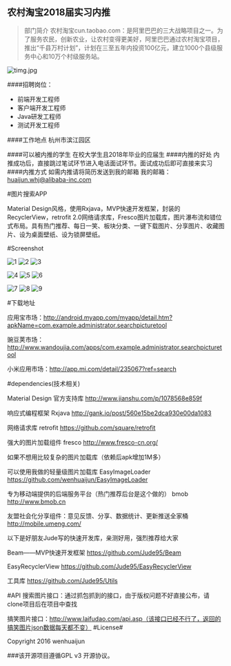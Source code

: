## 农村淘宝2018届实习内推
>部门简介
农村淘宝cun.taobao.com：是阿里巴巴的三大战略项目之一。为了服务农民，创新农业，让农村变得更美好，阿里巴巴通过农村淘宝项目，推出“千县万村计划”，计划在三至五年内投资100亿元，建立1000个县级服务中心和10万个村级服务站。


![timg.jpg](http://upload-images.jianshu.io/upload_images/685195-ded4ebd3d856280d.jpg?imageMogr2/auto-orient/strip%7CimageView2/2/w/1240)

####招聘岗位：
* 前端开发工程师
* 客户端开发工程师
* Java研发工程师
* 测试开发工程师

####工作地点
杭州市滨江园区

####可以被内推的学生
在校大学生且2018年毕业的应届生
####内推的好处
内推成功后，直接跳过笔试环节进入电话面试环节。面试成功后即可直接来实习
####内推方式
如需内推请将简历发送到我的邮箱
我的邮箱：huaijun.whj@alibaba-inc.com

#图片搜索APP

Material Design风格，使用Rxjava，MVP快速开发框架，封装的RecyclerView，retrofit 2.0网络请求库，Fresco图片加载库，图片瀑布流和错位式布局。具有热门推荐、每日一笑、板块分类、一键下载图片、分享图片、收藏图片、设为桌面壁纸、设为锁屏壁纸。

#Screenshot

![1](https://github.com/wenhuaijun/SearchPictureTool/blob/master/introduce/intro1.jpg "")
![2](https://github.com/wenhuaijun/SearchPictureTool/blob/master/introduce/intro2.jpg "")
![3](https://github.com/wenhuaijun/SearchPictureTool/blob/master/introduce/intro3.jpg "")

![4](https://github.com/wenhuaijun/SearchPictureTool/blob/master/introduce/intro4.jpg "")
![5](https://github.com/wenhuaijun/SearchPictureTool/blob/master/introduce/intro5.jpg "")
![6](https://github.com/wenhuaijun/SearchPictureTool/blob/master/introduce/intro6.jpg "")

![7](https://github.com/wenhuaijun/SearchPictureTool/blob/master/introduce/intro7.jpg "")
![8](https://github.com/wenhuaijun/SearchPictureTool/blob/master/introduce/intro8.jpg "")
![9](https://github.com/wenhuaijun/SearchPictureTool/blob/master/introduce/intro9.jpg "")

#下载地址

应用宝市场：http://android.myapp.com/myapp/detail.htm?apkName=com.example.administrator.searchpicturetool

豌豆荚市场：http://www.wandoujia.com/apps/com.example.administrator.searchpicturetool

小米应用市场：http://app.mi.com/detail/235067?ref=search

#dependencies(技术相关)

 Material Design 官方支持库   http://www.jianshu.com/p/1078568e859f
 
 响应式编程框架 Rxjava   http://gank.io/post/560e15be2dca930e00da1083
 
 网络请求库 retrofit   https://github.com/square/retrofit
 
 强大的图片加载组件 fresco   http://www.fresco-cn.org/
 
 如果不想用比较复杂的图片加载库（依赖后apk增加1M多）
 
 可以使用我做的轻量级图片加载库 EasyImageLoader  https://github.com/wenhuaijun/EasyImageLoader
 
 专为移动端提供的后端服务平台（热门推荐后台是这个做的） bmob   http://www.bmob.cn
 
 友盟社会化分享组件：意见反馈、分享、数据统计、更新推送全家桶  http://mobile.umeng.com/

以下是好朋友Jude写的快速开发库，亲测好用，强烈推荐给大家

 Beam——MVP快速开发框架   https://github.com/Jude95/Beam
 
 EasyRecyclerView   https://github.com/Jude95/EasyRecyclerView

 工具库   https://github.com/Jude95/Utils

#API
搜索图片接口：通过抓包抓到的接口，由于版权问题不好直接公布，请clone项目后在项目中查找

搞笑图片接口：http://www.laifudao.com/api.asp（该接口已经不行了，返回的搞笑图片json数据每天都不变）
#License#

Copyright 2016 wenhuaijun

###该开源项目遵循GPL v3 开源协议。
